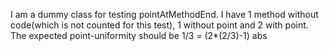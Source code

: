 I am a dummy class for testing pointAtMethodEnd.
I have 1 method without code(which is not counted for this test), 
1 without point and 2 with point.
The expected point-uniformity should be 1/3 = (2*(2/3)-1) abs